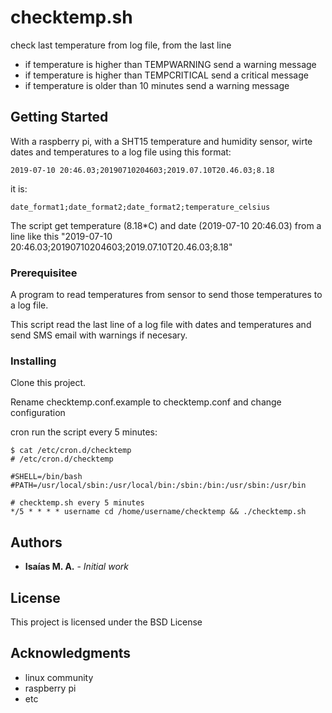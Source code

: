 # checktemp.sh

check last temperature from log file, from the last line

* if temperature is higher than TEMPWARNING send a warning message
* if temperature is higher than TEMPCRITICAL send a critical message
* if temperature is older than 10 minutes send a warning message

## Getting Started

With a raspberry pi, with a SHT15 temperature and humidity sensor, wirte dates and temperatures to a log file using this format:

```
2019-07-10 20:46.03;20190710204603;2019.07.10T20.46.03;8.18
```

it is:

```
date_format1;date_format2;date_format2;temperature_celsius
```

The script get temperature (8.18*C) and date (2019-07-10 20:46.03) from a line like this "2019-07-10 20:46.03;20190710204603;2019.07.10T20.46.03;8.18"

### Prerequisitee

A program to read temperatures from sensor to send those temperatures to a log file.

This script read the last line of a log file with dates and temperatures and send SMS email with warnings if necesary.

### Installing

Clone this project.

Rename checktemp.conf.example to checktemp.conf and change configuration

cron run the script every 5 minutes:

```
$ cat /etc/cron.d/checktemp
# /etc/cron.d/checktemp

#SHELL=/bin/bash
#PATH=/usr/local/sbin:/usr/local/bin:/sbin:/bin:/usr/sbin:/usr/bin

# checktemp.sh every 5 minutes
*/5 * * * * username cd /home/username/checktemp && ./checktemp.sh
```

## Authors

* **Isaías M. A.** - *Initial work*

## License

This project is licensed under the BSD License

## Acknowledgments

* linux community
* raspberry pi
* etc

